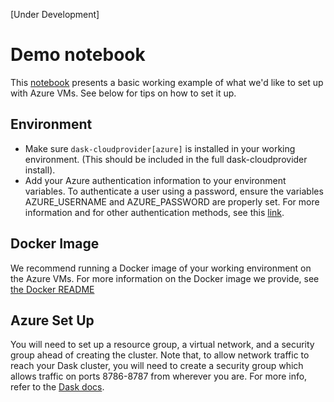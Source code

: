 [Under Development]

# Demo notebook
This [notebook](../../examples/tool_demo_azure.ipynb) presents a basic working example of what we'd like to set up with Azure VMs. See below for tips on how to set it up.
## Environment
- Make sure `dask-cloudprovider[azure]` is installed in your working environment. (This should be included in the full dask-cloudprovider install).
- Add your Azure authentication information to your environment variables. To authenticate a
user using a password, ensure the variables AZURE_USERNAME and AZURE_PASSWORD are properly set. For more information and for other authentication methods, see this [link](https://github.com/Azure/azure-sdk-for-python/blob/main/sdk/identity/azure-identity/TROUBLESHOOTING.md#troubleshoot-environmentcredential-authentication-issues).

## Docker Image
We recommend running a Docker image of your working environment on the Azure VMs. For more information on the Docker
image we provide, see [the Docker README](./docker/README.md)

## Azure Set Up
You will need to set up a resource group, a virtual network, and a security
group ahead of creating the cluster. Note that, to allow network traffic to reach your Dask cluster, you will need to create a security group which allows traffic on ports 8786-8787 from wherever you are. For more info, refer to the [Dask docs](https://cloudprovider.dask.org/en/latest/azure.html).
